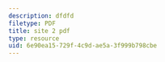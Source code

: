 ```yaml
---
description: dfdfd
filetype: PDF
title: site 2 pdf
type: resource
uid: 6e90ea15-729f-4c9d-ae5a-3f999b798cbe
---
```

